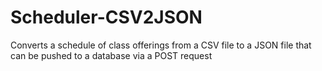 # Scheduler-CSV2JSON
Converts a schedule of class offerings from a CSV file to a JSON file that can be pushed to a database via a POST request

